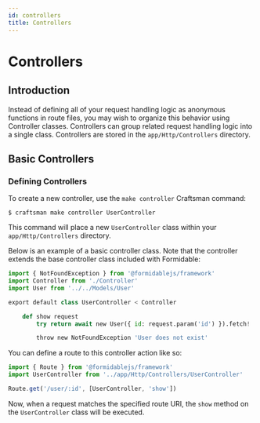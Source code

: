 ```yaml
---
id: controllers
title: Controllers
---
```


# Controllers

## Introduction

Instead of defining all of your request handling logic as anonymous functions in route files, you may wish to organize this behavior using Controller classes. Controllers can group related request handling logic into a single class. Controllers are stored in the `app/Http/Controllers` directory.

## Basic Controllers

### Defining Controllers

To create a new controller, use the `make controller` Craftsman command:

```
$ craftsman make controller UserController
```

This command will place a new `UserController` class within your `app/Http/Controllers` directory.

Below is an example of a basic controller class. Note that the controller extends the base controller class included with Formidable:

```py
import { NotFoundException } from '@formidablejs/framework'
import Controller from './Controller'
import User from '../../Models/User'

export default class UserController < Controller

	def show request
		try return await new User({ id: request.param('id') }).fetch!

		throw new NotFoundException 'User does not exist'
```

You can define a route to this controller action like so:

```js
import { Route } from '@formidablejs/framework'
import UserController from '../app/Http/Controllers/UserController'

Route.get('/user/:id', [UserController, 'show'])
```

Now, when a request matches the specified route URI, the `show` method on the `UserController` class will be executed.
